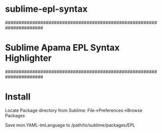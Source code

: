 # sublime-epl-syntax

######################################################################
# Sublime Apama EPL Syntax Highlighter
######################################################################

# Install

Locate Package directory from Sublime:
	File->Preferences->Browse Packages

Save mon.YAML-tmLanguage to /path/to/sublime/packages/EPL

